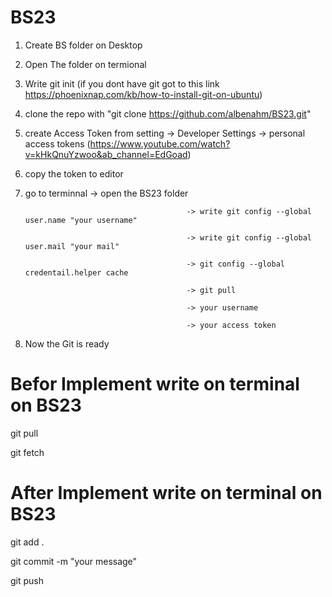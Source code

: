 # BS23

1. Create BS folder on Desktop 
2. Open The folder on termional 
3. Write git init (if you dont have git got to this link https://phoenixnap.com/kb/how-to-install-git-on-ubuntu)
4. clone the repo with "git clone https://github.com/albenahm/BS23.git"
5. create Access Token from setting -> Developer Settings -> personal access tokens (https://www.youtube.com/watch?v=kHkQnuYzwoo&ab_channel=EdGoad)
6. copy the token to editor
7. go to terminnal -> open the BS23 folder

                                           -> write git config --global user.name "your username"

                                           -> write git config --global user.mail "your mail"
                                           
                                           -> git config --global credentail.helper cache

                                           -> git pull

                                           -> your username
                                           
                                           -> your access token
                                           
8. Now the Git is ready


# Befor Implement write on terminal on BS23

git pull

git fetch


# After Implement write on terminal on BS23

git add .

git commit -m "your message"

git push

